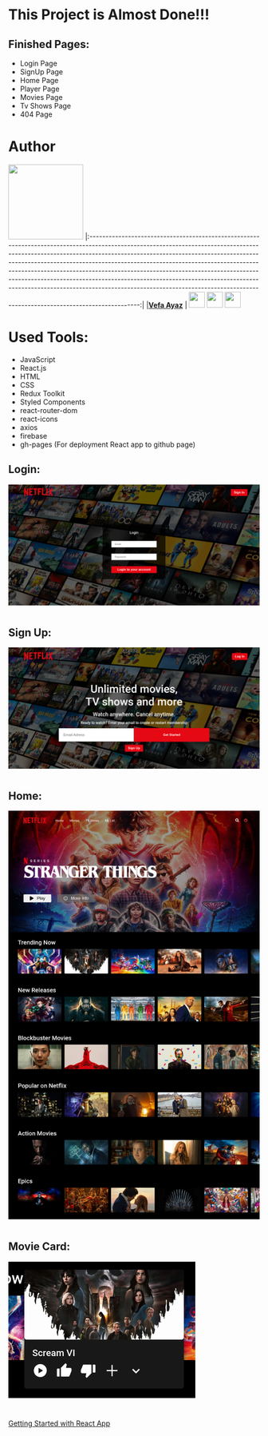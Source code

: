 # This Project is Almost Done!!!

## Finished Pages:
- Login Page
- SignUp Page
- Home Page
- Player Page
- Movies Page
- Tv Shows Page
- 404 Page

# Author
<a href="https://ayazvefa.dev/"><img src="https://avatars.githubusercontent.com/u/92828194?v=4" width="150px " height="150px" /></a>
|:----------------------------------------------------------------------------------------------------------------------------------------------------------------------------------------------------------------------------------------------------------------------------------------------------------------------------------------------------------------------------------------------------------------------------------------------------------------------------------------------------------------------------------------------------------------------------------:|
|**[Vefa Ayaz](https://ayazvefa.dev)**
| <a href="https://twitter.com/ayazwx"><img src="https://raw.githubusercontent.com/vinitshahdeo/Water-Monitoring-System/master/assets/twitter.png" width="32px" height="32px"></a> <a href="https://www.linkedin.com/in/ayazvefa/"><img src="https://raw.githubusercontent.com/vinitshahdeo/Water-Monitoring-System/master/assets/linkedin.png" width="32px" height="32px"></a> <a href="https://ayazvefa.dev"><img src="https://firebasestorage.googleapis.com/v0/b/web-johannesmilke.appspot.com/o/other%2Fsocial%2Fwebsite.png?alt=media" width="32px" height="32px"></a>

# Used Tools:
- JavaScript
- React.js
- HTML
- CSS
- Redux Toolkit
- Styled Components
- react-router-dom
- react-icons
- axios
- firebase
- gh-pages (For deployment React app to github page)

## Login:
<img src="readme-images/login.png"/>

# 

## Sign Up:
<img src="readme-images/signup.png"/>

#

## Home:
<img src="readme-images/home.png"/>

#

## Movie Card:
<img src="readme-images/movie-card.png"/>

#

[Getting Started with React App](./React.md) 